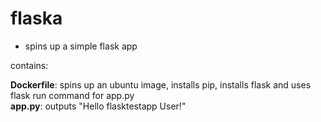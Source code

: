 # flaska
- spins up a simple flask app<br/>

contains:

**Dockerfile**: spins up an ubuntu image, installs pip, installs flask and uses flask run command for app.py<br/>
**app.py**: outputs "Hello flasktestapp User!"
